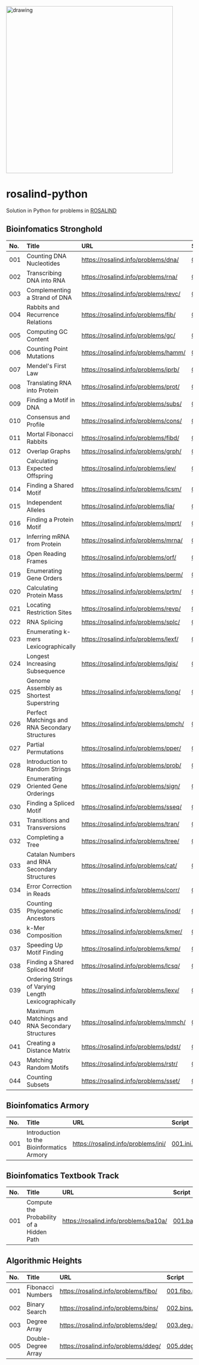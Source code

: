 <img src="https://s2.loli.net/2022/07/04/rD5a9fk21iVJ7KG.jpg" alt="drawing" width="450"/>

# rosalind-python

Solution in Python for problems in [ROSALIND](https://rosalind.info/)


## Bioinfomatics Stronghold


| No. | Title | URL | Script |
| :----- | :----- | :---- | :---- |
| 001 | Counting DNA Nucleotides | https://rosalind.info/problems/dna/ | [001.dna.py](./bioinfomatics-stronghold/001.dna.py) |
| 002 | Transcribing DNA into RNA | https://rosalind.info/problems/rna/ | [002.rna.py](./bioinfomatics-stronghold/002.rna.py) |
| 003 | Complementing a Strand of DNA | https://rosalind.info/problems/revc/ | [003.revc.py](./bioinfomatics-stronghold/003.revc.py) |
| 004 | Rabbits and Recurrence Relations | https://rosalind.info/problems/fib/ | [004.fib.py](./bioinfomatics-stronghold/004.fib.py) |
| 005 | Computing GC Content | https://rosalind.info/problems/gc/ | [005.gc.py](./bioinfomatics-stronghold/005.gc.py) |
| 006 | Counting Point Mutations | https://rosalind.info/problems/hamm/ | [006.hamm.py](./bioinfomatics-stronghold/006.hamm.py) |
| 007 | Mendel&#39;s First Law | https://rosalind.info/problems/iprb/ | [007.iprb.py](./bioinfomatics-stronghold/007.iprb.py) |
| 008 | Translating RNA into Protein | https://rosalind.info/problems/prot/ | [008.prot.py](./bioinfomatics-stronghold/008.prot.py) |
| 009 | Finding a Motif in DNA | https://rosalind.info/problems/subs/ | [009.subs.py](./bioinfomatics-stronghold/009.subs.py) |
| 010 | Consensus and Profile | https://rosalind.info/problems/cons/ | [010.cons.py](./bioinfomatics-stronghold/010.cons.py) |
| 011 | Mortal Fibonacci Rabbits | https://rosalind.info/problems/fibd/ | [011.fibd.py](./bioinfomatics-stronghold/011.fibd.py) |
| 012 | Overlap Graphs | https://rosalind.info/problems/grph/ | [012.grph.py](./bioinfomatics-stronghold/012.grph.py) |
| 013 | Calculating Expected Offspring | https://rosalind.info/problems/iev/ | [013.iev.py](./bioinfomatics-stronghold/013.iev.py) |
| 014 | Finding a Shared Motif | https://rosalind.info/problems/lcsm/ | [014.lcsm.py](./bioinfomatics-stronghold/014.lcsm.py) |
| 015 | Independent Alleles | https://rosalind.info/problems/lia/ | [015.lia.py](./bioinfomatics-stronghold/015.lia.py) |
| 016 | Finding a Protein Motif | https://rosalind.info/problems/mprt/ | [016.mprt.py](./bioinfomatics-stronghold/016.mprt.py) |
| 017 | Inferring mRNA from Protein | https://rosalind.info/problems/mrna/ | [017.mrna.py](./bioinfomatics-stronghold/017.mrna.py) |
| 018 | Open Reading Frames | https://rosalind.info/problems/orf/ | [018.orf.py](./bioinfomatics-stronghold/018.orf.py) |
| 019 | Enumerating Gene Orders | https://rosalind.info/problems/perm/ | [019.perm.py](./bioinfomatics-stronghold/019.perm.py) |
| 020 | Calculating Protein Mass | https://rosalind.info/problems/prtm/ | [020.prtm.py](./bioinfomatics-stronghold/020.prtm.py) |
| 021 | Locating Restriction Sites | https://rosalind.info/problems/revp/ | [021.revp.py](./bioinfomatics-stronghold/021.revp.py) |
| 022 | RNA Splicing | https://rosalind.info/problems/splc/ | [022.splc.py](./bioinfomatics-stronghold/022.splc.py) |
| 023 | Enumerating k-mers Lexicographically | https://rosalind.info/problems/lexf/ | [023.lexf.py](./bioinfomatics-stronghold/023.lexf.py) |
| 024 | Longest Increasing Subsequence | https://rosalind.info/problems/lgis/ | [024.lgis.py](./bioinfomatics-stronghold/024.lgis.py) |
| 025 | Genome Assembly as Shortest Superstring | https://rosalind.info/problems/long/ | [025.long.py](./bioinfomatics-stronghold/025.long.py) |
| 026 | Perfect Matchings and RNA Secondary Structures | https://rosalind.info/problems/pmch/ | [026.pmch.py](./bioinfomatics-stronghold/026.pmch.py) |
| 027 | Partial Permutations | https://rosalind.info/problems/pper/ | [027.pper.py](./bioinfomatics-stronghold/027.pper.py) |
| 028 | Introduction to Random Strings | https://rosalind.info/problems/prob/ | [028.prob.py](./bioinfomatics-stronghold/028.prob.py) |
| 029 | Enumerating Oriented Gene Orderings | https://rosalind.info/problems/sign/ | [029.sign.py](./bioinfomatics-stronghold/029.sign.py) |
| 030 | Finding a Spliced Motif | https://rosalind.info/problems/sseq/ | [030.sseq.py](./bioinfomatics-stronghold/030.sseq.py) |
| 031 | Transitions and Transversions | https://rosalind.info/problems/tran/ | [031.tran.py](./bioinfomatics-stronghold/031.tran.py) |
| 032 | Completing a Tree | https://rosalind.info/problems/tree/ | [032.tree.py](./bioinfomatics-stronghold/032.tree.py) |
| 033 | Catalan Numbers and RNA Secondary Structures | https://rosalind.info/problems/cat/ | [033.cat.py](./bioinfomatics-stronghold/033.cat.py) |
| 034 | Error Correction in Reads | https://rosalind.info/problems/corr/ | [034.corr.py](./bioinfomatics-stronghold/034.corr.py) |
| 035 | Counting Phylogenetic Ancestors | https://rosalind.info/problems/inod/ | [035.inod.py](./bioinfomatics-stronghold/035.inod.py) |
| 036 | k-Mer Composition | https://rosalind.info/problems/kmer/ | [036.kmer.py](./bioinfomatics-stronghold/036.kmer.py) |
| 037 | Speeding Up Motif Finding | https://rosalind.info/problems/kmp/ | [037.kmp.py](./bioinfomatics-stronghold/037.kmp.py) |
| 038 | Finding a Shared Spliced Motif | https://rosalind.info/problems/lcsq/ | [038.lcsq.py](./bioinfomatics-stronghold/038.lcsq.py) |
| 039 | Ordering Strings of Varying Length Lexicographically | https://rosalind.info/problems/lexv/ | [039.lexv.py](./bioinfomatics-stronghold/039.lexv.py) |
| 040 | Maximum Matchings and RNA Secondary Structures | https://rosalind.info/problems/mmch/ | [040.mmch.py](./bioinfomatics-stronghold/040.mmch.py) |
| 041 | Creating a Distance Matrix | https://rosalind.info/problems/pdst/ | [041.pdst.py](./bioinfomatics-stronghold/041.pdst.py) |
| 043 | Matching Random Motifs | https://rosalind.info/problems/rstr/ | [043.rstr.py](./bioinfomatics-stronghold/043.rstr.py) |
| 044 | Counting Subsets | https://rosalind.info/problems/sset/ | [044.sset.py](./bioinfomatics-stronghold/044.sset.py) |

## Bioinfomatics Armory


| No. | Title | URL | Script |
| :----- | :----- | :---- | :---- |
| 001 | Introduction to the Bioinformatics Armory | https://rosalind.info/problems/ini/ | [001.ini.py](./bioinfomatics-armory/001.ini.py) |

## Bioinfomatics Textbook Track


| No. | Title | URL | Script |
| :----- | :----- | :---- | :---- |
| 001 | Compute the Probability of a Hidden Path | https://rosalind.info/problems/ba10a/ | [001.ba10a.py](./bioinfomatics-textbook-track/001.ba10a.py) |

## Algorithmic Heights


| No. | Title | URL | Script |
| :----- | :----- | :---- | :---- |
| 001 | Fibonacci Numbers | https://rosalind.info/problems/fibo/ | [001.fibo.py](./algorithmic-heights/001.fibo.py) |
| 002 | Binary Search | https://rosalind.info/problems/bins/ | [002.bins.py](./algorithmic-heights/002.bins.py) |
| 003 | Degree Array | https://rosalind.info/problems/deg/ | [003.deg.py](./algorithmic-heights/003.deg.py) |
| 005 | Double-Degree Array | https://rosalind.info/problems/ddeg/ | [005.ddeg.py](./algorithmic-heights/005.ddeg.py) |
